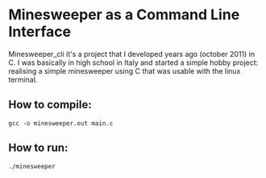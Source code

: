 # Minesweeper as a Command Line Interface
Minesweeper_cli it's a project that I developed years ago (october 2011) in C. I was basically in high school in Italy and started a simple hobby project: realising a simple minesweeper using C that was usable with the linux terminal.

## How to compile:
`gcc -o minesweeper.out main.c`
## How to run:
`./minesweeper`
